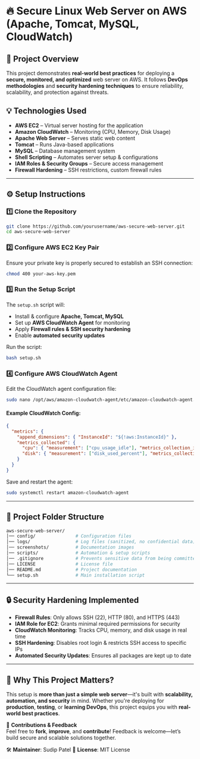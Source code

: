 # 🔥 Secure Linux Web Server on AWS (Apache, Tomcat, MySQL, CloudWatch)

## 🚀 Project Overview  
This project demonstrates **real-world best practices** for deploying a **secure, monitored, and optimized** web server on AWS. It follows **DevOps methodologies** and **security hardening techniques** to ensure reliability, scalability, and protection against threats.

## 💡 Technologies Used  
- **AWS EC2** – Virtual server hosting for the application
- **Amazon CloudWatch** – Monitoring (CPU, Memory, Disk Usage)
- **Apache Web Server** – Serves static web content
- **Tomcat** – Runs Java-based applications
- **MySQL** – Database management system
- **Shell Scripting** – Automates server setup & configurations
- **IAM Roles & Security Groups** – Secure access management
- **Firewall Hardening** – SSH restrictions, custom firewall rules

---

## ⚙️ Setup Instructions  

### **1️⃣ Clone the Repository**  
```bash
git clone https://github.com/yourusername/aws-secure-web-server.git
cd aws-secure-web-server
```

### **2️⃣ Configure AWS EC2 Key Pair**  
Ensure your private key is properly secured to establish an SSH connection:
```bash
chmod 400 your-aws-key.pem
```

### **3️⃣ Run the Setup Script**  
The `setup.sh` script will:
- Install & configure **Apache, Tomcat, MySQL**
- Set up **AWS CloudWatch Agent** for monitoring
- Apply **Firewall rules & SSH security hardening**
- Enable **automated security updates**

Run the script:
```bash
bash setup.sh
```

### **4️⃣ Configure AWS CloudWatch Agent**  
Edit the CloudWatch agent configuration file:
```bash
sudo nano /opt/aws/amazon-cloudwatch-agent/etc/amazon-cloudwatch-agent.json
```

#### **Example CloudWatch Config:**
```json
{
  "metrics": {
    "append_dimensions": { "InstanceId": "${!aws:InstanceId}" },
    "metrics_collected": {
      "cpu": { "measurement": ["cpu_usage_idle"], "metrics_collection_interval": 60 },
      "disk": { "measurement": ["disk_used_percent"], "metrics_collection_interval": 60 }
    }
  }
}
```

Save and restart the agent:
```bash
sudo systemctl restart amazon-cloudwatch-agent
```

---

## 📂 Project Folder Structure  
```bash
aws-secure-web-server/
│── config/               # Configuration files
│── logs/                 # Log files (sanitized, no confidential data)
│── screenshots/          # Documentation images
│── scripts/              # Automation & setup scripts
│── .gitignore            # Prevents sensitive data from being committed
│── LICENSE               # License file
│── README.md             # Project documentation
└── setup.sh              # Main installation script
```

---

## 🔒 Security Hardening Implemented  
- **Firewall Rules**: Only allows SSH (22), HTTP (80), and HTTPS (443)
- **IAM Role for EC2**: Grants minimal required permissions for security
- **CloudWatch Monitoring**: Tracks CPU, memory, and disk usage in real time
- **SSH Hardening**: Disables root login & restricts SSH access to specific IPs
- **Automated Security Updates**: Ensures all packages are kept up to date

---

## 🎨 Why This Project Matters?  
This setup is **more than just a simple web server**—it's built with **scalability, automation, and security** in mind. Whether you're deploying for **production**, **testing**, or **learning DevOps**, this project equips you with **real-world best practices**.

🔗 **Contributions & Feedback**  
Feel free to **fork**, **improve**, and **contribute**! Feedback is welcome—let’s build secure and scalable solutions together.

🛠 **Maintainer**: Sudip Patel
📄 **License**: MIT License  

